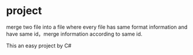 # project
merge two file into a file where every file has same format information and have same id，merge information according to same id.

This an easy project by C#  
